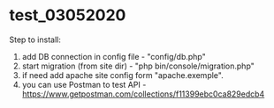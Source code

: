 # test_03052020
Step to install:
1) add DB connection in config file - "config/db.php"
2) start migration (from site dir) - "php bin/console/migration.php"
3) if need add apache site config form "apache.exemple".
4) you can use Postman to test API - https://www.getpostman.com/collections/f11399ebc0ca829edcb4
